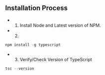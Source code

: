 ## Installation Process

- 1. Install Node and Latest version of NPM.
- 2.

```javascript
npm install -g typescript
```

- 3. Verify/Check Version of TypeScript

```javascript
tsc --version
```
